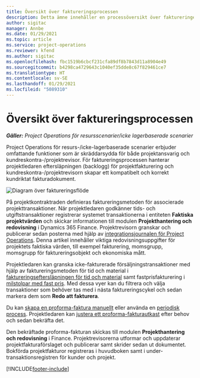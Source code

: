 ```yaml
---
title: Översikt över faktureringsprocessen
description: Detta ämne innehåller en processöversikt över faktureringen i Project Operations för resurs- eller icke-lagerbaserade scenarier.
author: sigitac
manager: Annbe
ms.date: 01/29/2021
ms.topic: article
ms.service: project-operations
ms.reviewer: kfend
ms.author: sigitac
ms.openlocfilehash: fbc1519b6cbcf231cfa89df8b7843d11a8904e49
ms.sourcegitcommit: b4298ca4729643c1040ef35dde8c67f829461ce7
ms.translationtype: HT
ms.contentlocale: sv-SE
ms.lasthandoff: 01/29/2021
ms.locfileid: "5089310"
---
```

# <a name="invoicing-process-overview"></a>Översikt över faktureringsprocessen

_**Gäller:** Project Operations för resursscenarier/icke lagerbaserade scenarier_

Project Operations för resurs-/icke-lagerbaserade scenarier erbjuder omfattande funktioner som är skräddarsydda för både projektansvarig och kundreskontra-/projektrevisor. För faktureringsprocessen hanterar projektledaren eftersläpningen (backlogg) för projektfakturering och kundreskontra-/projektrevisorn skapar ett kompatibelt och korrekt kundriktat fakturadokument.

![Diagram över faktureringsflöde](./media/invoicing-flow.png)

På projektkontraktraden definieras faktureringsmetoden för associerade projekttransaktioner. När projektledaren godkänner tids- och utgiftstransaktioner registrerar systemet transaktionerna i entiteten **Faktiska projektvärden** och skickar informationen till modulen **Projekthantering och redovisning** i Dynamics 365 Finance. Projektrevisorn granskar och publicerar sedan posterna med hjälp av [integrationsjournalen för Project Operations](../project-accounting/project-operations-integration-journal.md). Denna artikel innehåller viktiga redovisningsuppgifter för projektets faktiska värden, till exempel fakturering, momsgrupp, momsgrupp för faktureringsobjekt och ekonomiska mått.

Projektledaren kan granska icke-fakturerade försäljningstransaktioner med hjälp av faktureringsmetoden för tid och material i [faktureringseftersläpningen för tid och material](../proforma-invoicing/manage-billing-backlog.md#time-and-material-billing-backlog) samt fastprisfakturering i [milstolpar med fast pris](../proforma-invoicing/manage-billing-backlog.md#fixed-price-milestones). Med dessa vyer kan du filtrera och välja transaktioner som behöver tas med i nästa faktureringscykel och sedan markera dem som **Redo att fakturera**.

Du kan [skapa en proforma-faktura manuellt](../proforma-invoicing/create-manual-proforma-invoice.md) eller använda en [periodisk process](../proforma-invoicing/configure-automated-invoice-creation.md). Projektledaren kan [justera ett proforma-fakturautkast](../proforma-invoicing/manage-proforma-invoice.md) efter behov och sedan bekräfta det.

Den bekräftade proforma-fakturan skickas till modulen **Projekthantering och redovisning** i Finance. Projektrevisorerna utformar och uppdaterar projektfakturaförslaget och publicerar samt skrider sedan ut dokumentet. Bokförda projektfakturor registreras i huvudboken samt i under-transaktionsregistren för kunder och projekt.


[!INCLUDE[footer-include](../includes/footer-banner.md)]